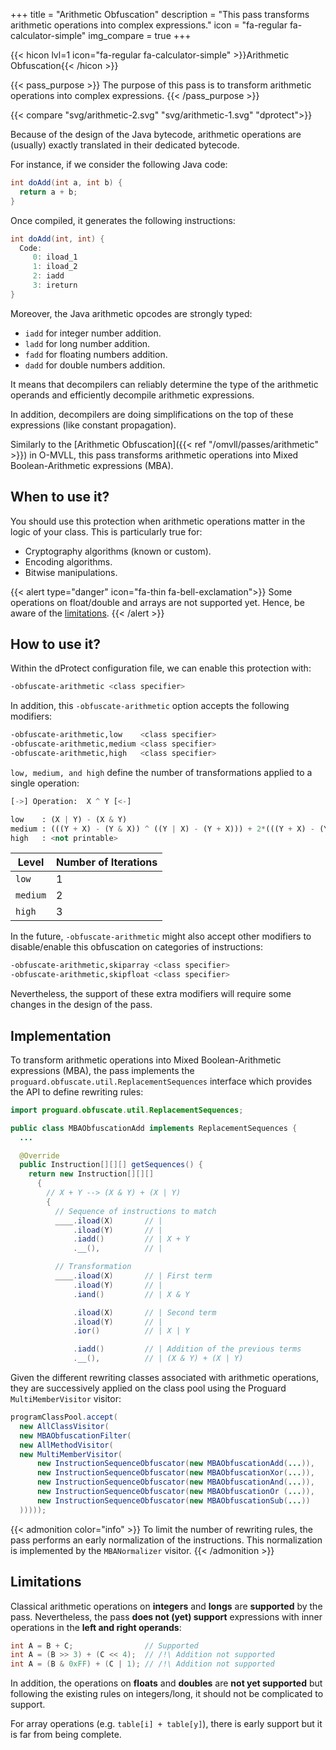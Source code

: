 +++
title       = "Arithmetic Obfuscation"
description = "This pass transforms arithmetic operations into complex expressions."
icon        = "fa-regular fa-calculator-simple"
img_compare = true
+++

{{< hicon lvl=1 icon="fa-regular fa-calculator-simple" >}}Arithmetic Obfuscation{{< /hicon >}}

{{< pass_purpose >}}
The purpose of this pass is to transform arithmetic operations into complex expressions.
{{< /pass_purpose >}}

{{< compare "svg/arithmetic-2.svg" "svg/arithmetic-1.svg" "dprotect">}}

Because of the design of the Java bytecode, arithmetic operations are (usually) exactly translated in their dedicated
bytecode.

For instance, if we consider the following Java code:

```java
int doAdd(int a, int b) {
  return a + b;
}
```

Once compiled, it generates the following instructions:

```java
int doAdd(int, int) {
  Code:
     0: iload_1
     1: iload_2
     2: iadd
     3: ireturn
}
```

Moreover, the Java arithmetic opcodes are strongly typed:

- `iadd` for integer number addition.
- `ladd` for long number addition.
- `fadd` for floating numbers addition.
- `dadd` for double numbers addition.

It means that decompilers can reliably determine the type of the arithmetic operands and efficiently
decompile arithmetic expressions.

In addition, decompilers are doing simplifications on the top of these expressions (like constant propagation).

Similarly to the [Arithmetic Obfuscation]({{< ref "/omvll/passes/arithmetic" >}}) in O-MVLL, this pass transforms
arithmetic operations into Mixed Boolean-Arithmetic expressions (MBA).

## When to use it?

You should use this protection when arithmetic operations matter in the logic of your class.
This is particularly true for:

- Cryptography algorithms (known or custom).
- Encoding algorithms.
- Bitwise manipulations.

{{< alert type="danger" icon="fa-thin fa-bell-exclamation">}}
Some operations on float/double and arrays are not supported yet.
Hence, be aware of the [limitations](#limitations).
{{< /alert >}}

## How to use it?

Within the dProtect configuration file, we can enable this protection with:

```bash
-obfuscate-arithmetic <class specifier>
```

In addition, this `-obfuscate-arithmetic` option accepts the following modifiers:

```bash
-obfuscate-arithmetic,low    <class specifier>
-obfuscate-arithmetic,medium <class specifier>
-obfuscate-arithmetic,high   <class specifier>
```

`low, medium, and high` define the number of transformations applied to a single operation:

```python
[->] Operation:  X ^ Y [<-]

low    : (X | Y) - (X & Y)
medium : (((Y + X) - (Y & X)) ^ ((Y | X) - (Y + X))) + 2*(((Y + X) - (Y & X)) & ((Y | X) - (Y + X)))
high   : <not printable>
```

| Level    | Number of Iterations |
|----------|----------------------|
| `low`    | 1                    |
| `medium` | 2                    |
| `high`   | 3                    |


In the future, `-obfuscate-arithmetic` might also accept other modifiers to disable/enable this obfuscation
on categories of instructions:

```bash
-obfuscate-arithmetic,skiparray <class specifier>
-obfuscate-arithmetic,skipfloat <class specifier>
```

Nevertheless, the support of these extra modifiers will require some changes in the design of the pass.

## Implementation

To transform arithmetic operations into Mixed Boolean-Arithmetic expressions (MBA), the pass implements the
`proguard.obfuscate.util.ReplacementSequences` interface which provides the API to define rewriting rules:

```java
import proguard.obfuscate.util.ReplacementSequences;

public class MBAObfuscationAdd implements ReplacementSequences {
  ...

  @Override
  public Instruction[][][] getSequences() {
    return new Instruction[][][]
      {
        // X + Y --> (X & Y) + (X | Y)
        {
          // Sequence of instructions to match
          ____.iload(X)       // |
              .iload(Y)       // |
              .iadd()         // | X + Y
              .__(),          // |

          // Transformation
          ____.iload(X)       // | First term
              .iload(Y)       // |
              .iand()         // | X & Y

              .iload(X)       // | Second term
              .iload(Y)       // |
              .ior()          // | X | Y

              .iadd()         // | Addition of the previous terms
              .__(),          // | (X & Y) + (X | Y)
```

Given the different rewriting classes associated with arithmetic operations, they are successively
applied on the class pool using the Proguard `MultiMemberVisitor` visitor:

```java {hl_lines="6-10"}
programClassPool.accept(
  new AllClassVisitor(
  new MBAObfuscationFilter(
  new AllMethodVisitor(
  new MultiMemberVisitor(
      new InstructionSequenceObfuscator(new MBAObfuscationAdd(...)),
      new InstructionSequenceObfuscator(new MBAObfuscationXor(...)),
      new InstructionSequenceObfuscator(new MBAObfuscationAnd(...)),
      new InstructionSequenceObfuscator(new MBAObfuscationOr (...)),
      new InstructionSequenceObfuscator(new MBAObfuscationSub(...))
  )))));
```

{{< admonition color="info" >}}
To limit the number of rewriting rules, the pass performs an early normalization of the instructions.
This normalization is implemented by the `MBANormalizer` visitor.
{{< /admonition >}}


## Limitations

Classical arithmetic operations on **integers** and **longs** are **supported** by the pass. Nevertheless,
the pass **does not (yet) support** expressions with inner operations in the **left and right operands**:

```java
int A = B + C;                // Supported
int A = (B >> 3) + (C << 4);  // /!\ Addition not supported
int A = (B & 0xFF) + (C | 1); // /!\ Addition not supported
```

In addition, the operations on **floats** and **doubles** are **not yet supported** but following the existing
rules on integers/long, it should not be complicated to support.

For array operations (e.g. `table[i] + table[y]`), there is early support but it is far from being complete.
